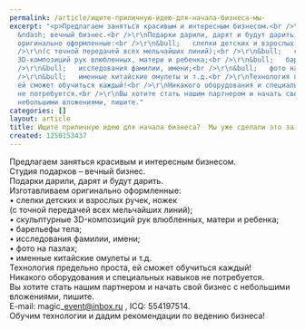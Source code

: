 ```yaml
---
permalink: /article/ищите-приличную-идею-для-начала-бизнеса-мы-
excerpt: "<p>Предлагаем заняться красивым и интересным бизнесом.<br />\r\nСтудия подарков
  &ndash; вечный бизнес.<br />\r\nПодарки дарили, дарят и будут дарить.<br />\r\nИзготавливаем
  оригинально оформленные:<br />\r\n&bull;   слепки детских и взрослых ручек, ножек<br
  />\r\n(с точной передачей всех мельчайших линий);<br />\r\n&bull;   скульптурные
  3D-композиций рук влюбленных, матери и ребенка;<br />\r\n&bull;   барельефы тела;<br
  />\r\n&bull;   исследования фамилии, имени;<br />\r\n&bull;   фото на пазлах;<br
  />\r\n&bull;   именные китайские омулеты и т.д.<br />\r\nТехнология предельно проста,
  ей сможет обучиться каждый!<br />\r\nНикакого оборудования и специальных навыков
  не потребуется.<br />\r\nВы хотите стать нашим партнером и начать свой бизнес с
  небольшими вложениями, пишите."
categories: []
layout: article
title: Ищите приличную идею для начала бизнеса?  Мы уже сделали это за Вас!
created: 1250153437
---
```

Предлагаем заняться красивым и интересным бизнесом.  
Студия подарков – вечный бизнес.  
Подарки дарили, дарят и будут дарить.  
Изготавливаем оригинально оформленные:  
• слепки детских и взрослых ручек, ножек  
(с точной передачей всех мельчайших линий);  
• скульптурные 3D-композиций рук влюбленных, матери и ребенка;  
• барельефы тела;  
• исследования фамилии, имени;  
• фото на пазлах;  
• именные китайские омулеты и т.д.  
Технология предельно проста, ей сможет обучиться каждый!  
Никакого оборудования и специальных навыков не потребуется.  
Вы хотите стать нашим партнером и начать свой бизнес с небольшими вложениями, пишите.  
E-mail: magic\_event@inbox.ru , ICQ: 554197514.  
Обучим технологии и дадим рекомендации по ведению бизнеса!  
  
  
  
 
